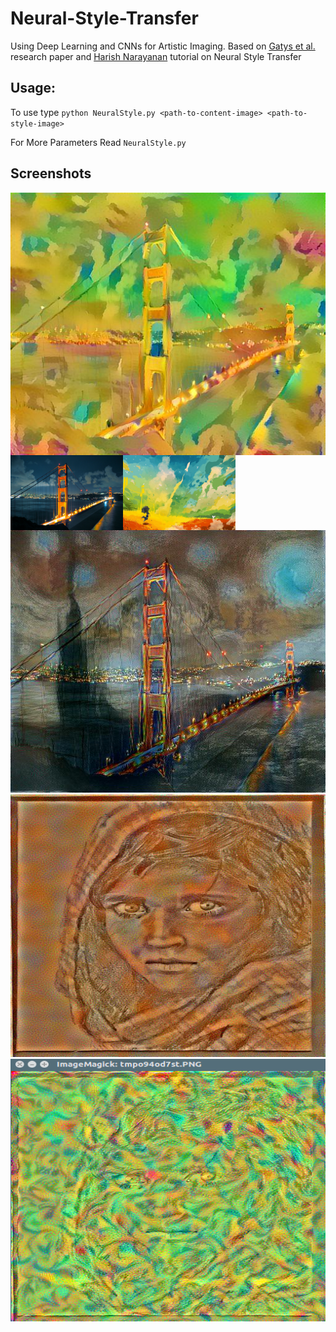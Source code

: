 # Neural-Style-Transfer
Using Deep Learning and CNNs for Artistic Imaging.
Based on [Gatys et al.](https://arxiv.org/pdf/1508.06576.pdf) research paper and [Harish Narayanan](https://harishnarayanan.org/writing/artistic-style-transfer/) tutorial on Neural Style Transfer 
## Usage:
To use type `python NeuralStyle.py <path-to-content-image> <path-to-style-image>`

For More Parameters Read `NeuralStyle.py`
## Screenshots
<img style="float:left;" src="./Output/Output5/output.jpg" alt="ScreenShot" width="540" height="420" />
<img style="float:left;" src="./Output/Output5/content_image_5.jpg" alt="ScreenShot" width="180" height="120" />
<img style="float: left;" src="./Output/Output5/style_image_5.jpg" alt="ScreenShot" width="180" height="120" />
<img style="clear: left;" src="./Output/Output4/output.jpg" alt="ScreenShot" width="540" height="420" />
<img src="./Output/Output3/output.jpg" alt="ScreenShot" width="540" height="420" />
<img src="./Output/Output2/result_image_1.png" alt="ScreenShot" width="540" height="420" />
